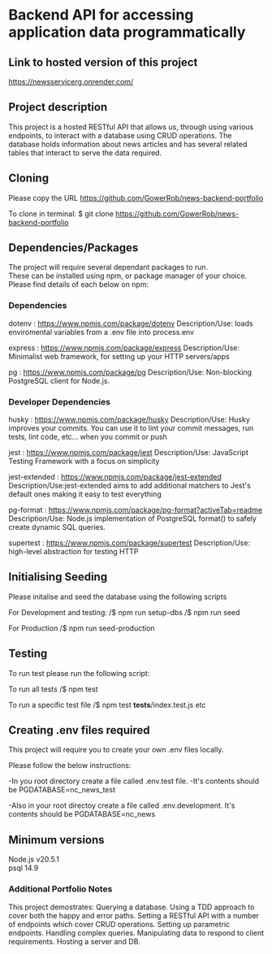 # Backend API for accessing application data programmatically

## Link to hosted version of this project 
https://newsservicerg.onrender.com/

## Project description
This project is a hosted RESTful API that allows us, through using various endpoints, to interact with a database using CRUD operations.
The database holds information about news articles and has several related tables that interact to serve the data required.



## Cloning
Please copy the URL https://github.com/GowerRob/news-backend-portfolio

To clone in terminal:     $ git clone https://github.com/GowerRob/news-backend-portfolio


## Dependencies/Packages
The project will require several dependant packages to run.  
These can be installed using npm, or package manager of your choice.
Please find details of each below on npm:

### Dependencies

dotenv : https://www.npmjs.com/package/dotenv
    Description/Use: loads enviromental variables from a .env file into process.env


express : https://www.npmjs.com/package/express
    Description/Use: Minimalist web framework, for setting up your HTTP servers/apps

pg : https://www.npmjs.com/package/pg
    Description/Use: Non-blocking PostgreSQL client for Node.js.

### Developer Dependencies

husky : https://www.npmjs.com/package/husky
    Description/Use: Husky improves your commits. You can use it to lint your commit messages, run tests, lint code, etc... when you commit or push

jest : https://www.npmjs.com/package/jest
    Description/Use: JavaScript Testing Framework with a focus on simplicity

jest-extended : https://www.npmjs.com/package/jest-extended
    Description/Use:jest-extended aims to add additional matchers to Jest's default ones making it easy to test everything

pg-format : https://www.npmjs.com/package/pg-format?activeTab=readme
    Description/Use: Node.js implementation of PostgreSQL format() to safely create dynamic SQL queries.

supertest : https://www.npmjs.com/package/supertest
    Description/Use: high-level abstraction for testing HTTP



## Initialising Seeding
Please initalise and seed the database using the following scripts

For Development and testing:
/$ npm run setup-dbs
/$ npm run seed

For Production
/$ npm run seed-production


## Testing
To run test please run the following script:

To run all tests
/$ npm test

To run a specific test file
/$ npm test __tests__/index.test.js        etc


## Creating .env files required 
This project will require you to create your own .env files locally.

Please follow the below instructions:

-In you root directory create a file called .env.test file.
-It's contents should be 
    PGDATABASE=nc_news_test

-Also in your root directoy create a file called .env.development.
It's contents should be 
    PGDATABASE=nc_news

## Minimum versions 
Node.js     v20.5.1     
psql        14.9


### Additional Portfolio Notes
This project demostrates:
    Querying a database.
    Using a TDD approach to cover both the happy and error paths.
    Setting a RESTful API with a number of endpoints which cover CRUD operations.
    Setting up parametric endpoints.
    Handling complex queries.
    Manipulating data to respond to client requirements.
    Hosting a server and DB.
